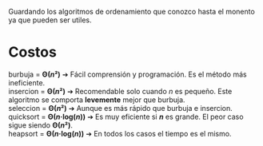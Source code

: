 Guardando los algoritmos de ordenamiento que conozco hasta el monento ya que pueden ser utiles.   

# Costos
burbuja = **Θ($n²$)** ➔ Fácil comprensión y programación. Es el método más ineficiente.  
insercion = **Θ($n²$)** ➔ Recomendable solo cuando $n$ es pequeño. Este algoritmo se comporta **levemente** mejor que burbuja.  
seleccion = **Θ($n²$)** ➔ Aunque es más rápido que burbuja e insercion.  
quicksort = **Θ($n$·log($n$))** ➔ Es muy eficiente si **$n$** es grande. El peor caso sigue siendo **Θ($n²$)**.   
heapsort = **Θ($n$·log($n$))** ➔ En todos los casos el tiempo es el mismo.  

